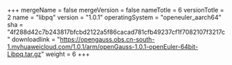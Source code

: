 +++
mergeName = false
mergeVersion = false
nameTotle = 6
versionTotle = 2
name = "libpq"
version = "1.0.1"
operatingSystem = "openeuler_aarch64"
sha = "4f288d42c7b243817bfcbd2122a5f86cacad781cfb49237cf1f7082107f3217c"
downloadlink = "https://opengauss.obs.cn-south-1.myhuaweicloud.com/1.0.1/arm/openGauss-1.0.1-openEuler-64bit-Libpq.tar.gz"
weight =  6
+++